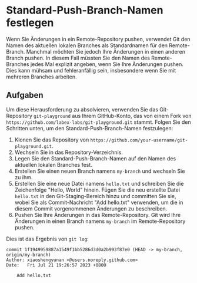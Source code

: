 # Standard-Push-Branch-Namen festlegen

Wenn Sie Änderungen in ein Remote-Repository pushen, verwendet Git den Namen des aktuellen lokalen Branches als Standardnamen für den Remote-Branch. Manchmal möchten Sie jedoch Ihre Änderungen in einen anderen Branch pushen. In diesem Fall müssten Sie den Namen des Remote-Branches jedes Mal explizit angeben, wenn Sie Ihre Änderungen pushen. Dies kann mühsam und fehleranfällig sein, insbesondere wenn Sie mit mehreren Branches arbeiten.

## Aufgaben

Um diese Herausforderung zu absolvieren, verwenden Sie das Git-Repository `git-playground` aus Ihrem GitHub-Konto, das von einem Fork von `https://github.com/labex-labs/git-playground.git` stammt. Folgen Sie den Schritten unten, um den Standard-Push-Branch-Namen festzulegen:

1. Klonen Sie das Repository von `https://github.com/your-username/git-playground.git`.
2. Wechseln Sie in das Repository-Verzeichnis.
3. Legen Sie den Standard-Push-Branch-Namen auf den Namen des aktuellen lokalen Branches fest.
4. Erstellen Sie einen neuen Branch namens `my-branch` und wechseln Sie zu ihm.
5. Erstellen Sie eine neue Datei namens `hello.txt` und schreiben Sie die Zeichenfolge "Hello, World" hinein. Fügen Sie die neu erstellte Datei `hello.txt` in den Git-Staging-Bereich hinzu und committen Sie sie, wobei Sie als Commit-Nachricht "Add hello.txt" verwenden, um die in diesem Commit vorgenommenen Änderungen zu beschreiben.
6. Pushen Sie Ihre Änderungen in das Remote-Repository. Git wird Ihre Änderungen in einen Branch namens `my-branch` im Remote-Repository pushen.

Dies ist das Ergebnis von `git log`:

```shell
commit 1f1949959887a1549f1bb5286d3d0a2b993f87e0 (HEAD -> my-branch, origin/my-branch)
Author: xiaoshengyunan <@users.noreply.github.com>
Date:   Fri Jul 21 19:26:57 2023 +0800

    Add hello.txt
```
